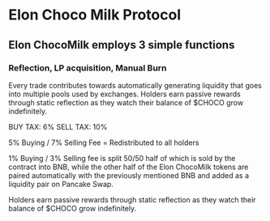 # Elon Choco Milk Protocol

## Elon ChocoMilk employs 3 simple functions
### Reflection, LP acquisition, Manual Burn

Every trade contributes towards automatically generating liquidity that goes into multiple pools used by exchanges.
Holders earn passive rewards through static reflection as they watch their balance of $CHOCO grow indefinitely.

BUY TAX: 6%
SELL TAX: 10%

5% Buying / 7% Selling Fee = Redistributed to all holders

1% Buying / 3% Selling fee is split 50/50 half of which is sold by the contract into BNB, while the other half of the Elon ChocoMilk tokens are paired automatically with the previously mentioned BNB and added as a liquidity pair on Pancake Swap.

Holders earn passive rewards through static reflection as they watch their balance of $CHOCO grow indefinitely.
